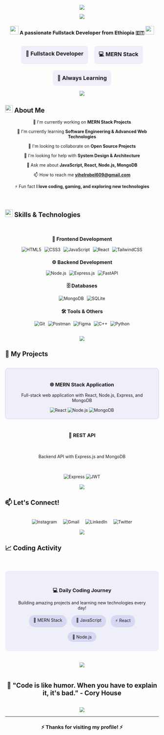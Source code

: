 <p align="center">
  <img src="https://readme-typing-svg.demolab.com?font=Righteous&size=35&duration=4000&pause=1000&color=7A7ADB&center=true&vCenter=true&width=600&height=70&lines=Hi+There!+👋;I'm+Robel+Y.;Fullstack+MERN+Developer"/>
</p>



<div align="center">
  <img src="https://user-images.githubusercontent.com/73097560/115834477-dbab4500-a447-11eb-908a-139a6edaec5c.gif"/>
</div>

<h3 align="center">
  <img src="https://media.giphy.com/media/hvRJCLFzcasrR4ia7z/giphy.gif" width="28">
  A passionate Fullstack Developer from Ethiopia 🇪🇹
  <img src="https://media.giphy.com/media/hvRJCLFzcasrR4ia7z/giphy.gif" width="28">
</h3>

<br/>

<div align="center" style="display: flex; justify-content: center; gap: 20px; flex-wrap: wrap;">
  <div style="text-align: center; padding: 15px; border-radius: 10px; background: rgba(122, 122, 219, 0.1); transition: transform 0.3s ease;" onmouseover="this.style.transform='translateY(-5px)'" onmouseout="this.style.transform='translateY(0)'">
    <span style="font-size: 18px; font-weight: bold;">🚀 Fullstack Developer</span>
  </div>
  <div style="text-align: center; padding: 15px; border-radius: 10px; background: rgba(122, 122, 219, 0.1); transition: transform 0.3s ease;" onmouseover="this.style.transform='translateY(-5px)'" onmouseout="this.style.transform='translateY(0)'">
    <span style="font-size: 18px; font-weight: bold;">💻 MERN Stack</span>
  </div>
  <div style="text-align: center; padding: 15px; border-radius: 10px; background: rgba(122, 122, 219, 0.1); transition: transform 0.3s ease;" onmouseover="this.style.transform='translateY(-5px)'" onmouseout="this.style.transform='translateY(0)'">
    <span style="font-size: 18px; font-weight: bold;">🌱 Always Learning</span>
  </div>
</div>

<br/>

<div align="center">
  <img src="https://user-images.githubusercontent.com/73097560/115834477-dbab4500-a447-11eb-908a-139a6edaec5c.gif"/>
</div>

## <img src="https://media2.giphy.com/media/QssGEmpkyEOhBCb7e1/giphy.gif?cid=ecf05e47a0n3gi1bfqntqmob8g9aid1oyj2wr3ds3mg700bl&rid=giphy.gif" width="25"><b> About Me</b>

<div align="center">

🔭 I'm currently working on **MERN Stack Projects**

🌱 I'm currently learning **Software Engineering & Advanced Web Technologies**

👯 I'm looking to collaborate on **Open Source Projects**

🤔 I'm looking for help with **System Design & Architecture**

💬 Ask me about **JavaScript, React, Node.js, MongoDB**

📫 How to reach me **yihelrobel609@gmail.com**

⚡ Fun fact **I love coding, gaming, and exploring new technologies**

</div>

<br/>

## <img src="https://media2.giphy.com/media/QssGEmpkyEOhBCb7e1/giphy.gif?cid=ecf05e47a0n3gi1bfqntqmob8g9aid1oyj2wr3ds3mg700bl&rid=giphy.gif" width="25"><b> Skills & Technologies</b>

<br/>

<div align="center">

### 🎨 Frontend Development
<div style="display: flex; flex-wrap: wrap; gap: 10px; justify-content: center; margin: 15px 0;">
  <img src="https://img.shields.io/badge/HTML5-E34F26?style=for-the-badge&logo=html5&logoColor=white" alt="HTML5" style="transition: transform 0.3s ease;" onmouseover="this.style.transform='scale(1.1)'" onmouseout="this.style.transform='scale(1)'"/>
  <img src="https://img.shields.io/badge/CSS3-1572B6?style=for-the-badge&logo=css3&logoColor=white" alt="CSS3" style="transition: transform 0.3s ease;" onmouseover="this.style.transform='scale(1.1)'" onmouseout="this.style.transform='scale(1)'"/>
  <img src="https://img.shields.io/badge/JavaScript-F7DF1E?style=for-the-badge&logo=javascript&logoColor=black" alt="JavaScript" style="transition: transform 0.3s ease;" onmouseover="this.style.transform='scale(1.1)'" onmouseout="this.style.transform='scale(1)'"/>
  <img src="https://img.shields.io/badge/React-20232A?style=for-the-badge&logo=react&logoColor=61DAFB" alt="React" style="transition: transform 0.3s ease;" onmouseover="this.style.transform='scale(1.1)'" onmouseout="this.style.transform='scale(1)'"/>
  <img src="https://img.shields.io/badge/Tailwind_CSS-38B2AC?style=for-the-badge&logo=tailwind-css&logoColor=white" alt="TailwindCSS" style="transition: transform 0.3s ease;" onmouseover="this.style.transform='scale(1.1)'" onmouseout="this.style.transform='scale(1)'"/>
</div>

### ⚙️ Backend Development
<div style="display: flex; flex-wrap: wrap; gap: 10px; justify-content: center; margin: 15px 0;">
  <img src="https://img.shields.io/badge/Node.js-43853D?style=for-the-badge&logo=node.js&logoColor=white" alt="Node.js" style="transition: transform 0.3s ease;" onmouseover="this.style.transform='scale(1.1)'" onmouseout="this.style.transform='scale(1)'"/>
  <img src="https://img.shields.io/badge/Express.js-404D59?style=for-the-badge&logo=express&logoColor=white" alt="Express.js" style="transition: transform 0.3s ease;" onmouseover="this.style.transform='scale(1.1)'" onmouseout="this.style.transform='scale(1)'"/>
  <img src="https://img.shields.io/badge/FastAPI-005571?style=for-the-badge&logo=fastapi" alt="FastAPI" style="transition: transform 0.3s ease;" onmouseover="this.style.transform='scale(1.1)'" onmouseout="this.style.transform='scale(1)'"/>
</div>

### 🗄️ Databases
<div style="display: flex; flex-wrap: wrap; gap: 10px; justify-content: center; margin: 15px 0;">
  <img src="https://img.shields.io/badge/MongoDB-4EA94B?style=for-the-badge&logo=mongodb&logoColor=white" alt="MongoDB" style="transition: transform 0.3s ease;" onmouseover="this.style.transform='scale(1.1)'" onmouseout="this.style.transform='scale(1)'"/>
  <img src="https://img.shields.io/badge/SQLite-07405E?style=for-the-badge&logo=sqlite&logoColor=white" alt="SQLite" style="transition: transform 0.3s ease;" onmouseover="this.style.transform='scale(1.1)'" onmouseout="this.style.transform='scale(1)'"/>
</div>

### 🛠️ Tools & Others
<div style="display: flex; flex-wrap: wrap; gap: 10px; justify-content: center; margin: 15px 0;">
  <img src="https://img.shields.io/badge/Git-F05033?style=for-the-badge&logo=git&logoColor=white" alt="Git" style="transition: transform 0.3s ease;" onmouseover="this.style.transform='scale(1.1)'" onmouseout="this.style.transform='scale(1)'"/>
  <img src="https://img.shields.io/badge/Postman-FF6C37?style=for-the-badge&logo=postman&logoColor=white" alt="Postman" style="transition: transform 0.3s ease;" onmouseover="this.style.transform='scale(1.1)'" onmouseout="this.style.transform='scale(1)'"/>
  <img src="https://img.shields.io/badge/Figma-F24E1E?style=for-the-badge&logo=figma&logoColor=white" alt="Figma" style="transition: transform 0.3s ease;" onmouseover="this.style.transform='scale(1.1)'" onmouseout="this.style.transform='scale(1)'"/>
  <img src="https://img.shields.io/badge/C++-00599C?style=for-the-badge&logo=c%2B%2B&logoColor=white" alt="C++" style="transition: transform 0.3s ease;" onmouseover="this.style.transform='scale(1.1)'" onmouseout="this.style.transform='scale(1)'"/>
  <img src="https://img.shields.io/badge/Python-3776AB?style=for-the-badge&logo=python&logoColor=white" alt="Python" style="transition: transform 0.3s ease;" onmouseover="this.style.transform='scale(1.1)'" onmouseout="this.style.transform='scale(1)'"/>
</div>

</div>

<br/>

<div align="center">
  <img src="https://user-images.githubusercontent.com/73097560/115834477-dbab4500-a447-11eb-908a-139a6edaec5c.gif"/>
</div>

## <b>🚀 My Projects</b>

<br/>

<div align="center" style="display: grid; grid-template-columns: repeat(auto-fit, minmax(300px, 1fr)); gap: 20px;">

<div style="background: rgba(122, 122, 219, 0.1); padding: 20px; border-radius: 10px; transition: all 0.3s ease; border: 1px solid rgba(122, 122, 219, 0.3);" onmouseover="this.style.transform='translateY(-10px)'; this.style.boxShadow='0 10px 20px rgba(122, 122, 219, 0.2)'" onmouseout="this.style.transform='translateY(0)'; this.style.boxShadow='none'">
  <h3>🌐 MERN Stack Application</h3>
  <p>Full-stack web application with React, Node.js, Express, and MongoDB</p>
  <div style="margin-top: 15px;">
    <img src="https://img.shields.io/badge/React-61DAFB?style=flat-square&logo=react&logoColor=black" alt="React">
    <img src="https://img.shields.io/badge/Node.js-339933?style=flat-square&logo=node.js&logoColor=white" alt="Node.js">
    <img src="https://img.shields.io/badge/MongoDB-47A248?style=flat-square&logo=mongodb&logoColor=white" alt="MongoDB">
  </div>
</div>



  <h3>🔗 REST API</h3>
  <p>Backend API with Express.js and MongoDB</p>
  <div style="margin-top: 15px;">
    <img src="https://img.shields.io/badge/Express.js-000000?style=flat-square&logo=express&logoColor=white" alt="Express">
    <img src="https://img.shields.io/badge/JWT-000000?style=flat-square&logo=json-web-tokens&logoColor=white" alt="JWT">
  </div>
</div>

</div>

<br/>

<div align="center">
  <img src="https://user-images.githubusercontent.com/73097560/115834477-dbab4500-a447-11eb-908a-139a6edaec5c.gif"/>
</div>

## <b>📫 Let's Connect!</b>

<br/>

<div align="center" style="display: flex; justify-content: center; gap: 20px; flex-wrap: wrap;">

<a href="https://instagram.com/robel639" target="_blank" style="text-decoration: none; transition: transform 0.3s ease;" onmouseover="this.style.transform='scale(1.1)'" onmouseout="this.style.transform='scale(1)'">
  <img src="https://img.shields.io/badge/Instagram-%23E4405F.svg?style=for-the-badge&logo=Instagram&logoColor=white" alt="Instagram">
</a>

<a href="mailto:yihelrobel609@gmail.com" style="text-decoration: none; transition: transform 0.3s ease;" onmouseover="this.style.transform='scale(1.1)'" onmouseout="this.style.transform='scale(1)'">
  <img src="https://img.shields.io/badge/Gmail-D14836?style=for-the-badge&logo=gmail&logoColor=white" alt="Gmail">
</a>

<a href="https://linkedin.com/in/yourprofile" style="text-decoration: none; transition: transform 0.3s ease;" onmouseover="this.style.transform='scale(1.1)'" onmouseout="this.style.transform='scale(1)'">
  <img src="https://img.shields.io/badge/LinkedIn-0077B5?style=for-the-badge&logo=linkedin&logoColor=white" alt="LinkedIn">
</a>

<a href="https://twitter.com/yourprofile" style="text-decoration: none; transition: transform 0.3s ease;" onmouseover="this.style.transform='scale(1.1)'" onmouseout="this.style.transform='scale(1)'">
  <img src="https://img.shields.io/badge/Twitter-%231DA1F2.svg?style=for-the-badge&logo=Twitter&logoColor=white" alt="Twitter">
</a>

</div>

<br/>

<div align="center">
  <img src="https://user-images.githubusercontent.com/73097560/115834477-dbab4500-a447-11eb-908a-139a6edaec5c.gif"/>
</div>

## <b>📈 Coding Activity</b>

<br/>

<div align="center">

<!-- Placeholder for future coding stats -->
<div style="background: rgba(122, 122, 219, 0.1); padding: 30px; border-radius: 10px; margin: 20px 0;">
  <h3>💻 Daily Coding Journey</h3>
  <p>Building amazing projects and learning new technologies every day!</p>
  <div style="display: flex; justify-content: center; gap: 15px; margin-top: 15px; flex-wrap: wrap;">
    <span style="background: rgba(122, 122, 219, 0.2); padding: 8px 15px; border-radius: 20px;">🚀 MERN Stack</span>
    <span style="background: rgba(122, 122, 219, 0.2); padding: 8px 15px; border-radius: 20px;">🎯 JavaScript</span>
    <span style="background: rgba(122, 122, 219, 0.2); padding: 8px 15px; border-radius: 20px;">⚡ React</span>
    <span style="background: rgba(122, 122, 219, 0.2); padding: 8px 15px; border-radius: 20px;">🔗 Node.js</span>
  </div>
</div>

</div>

<br/>

<div align="center">
  <img src="https://user-images.githubusercontent.com/73097560/115834477-dbab4500-a447-11eb-908a-139a6edaec5c.gif"/>
</div>

<br/>

<div align="center">
  
## 🎯 **"Code is like humor. When you have to explain it, it's bad."** - Cory House
  
</div>

<br/>

<div align="center">
  <img src="https://user-images.githubusercontent.com/73097560/115834477-dbab4500-a447-11eb-908a-139a6edaec5c.gif"/>
</div>

---

<div align="center">
  
### ⚡ **Thanks for visiting my profile!** ⚡
  
<br/>
  

</div>
